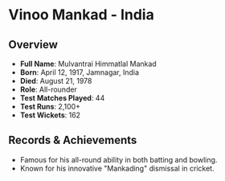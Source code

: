 # Vinoo Mankad - India

## Overview
- **Full Name**: Mulvantrai Himmatlal Mankad
- **Born**: April 12, 1917, Jamnagar, India
- **Died**: August 21, 1978
- **Role**: All-rounder
- **Test Matches Played**: 44
- **Test Runs**: 2,100+
- **Test Wickets**: 162

## Records & Achievements
- Famous for his all-round ability in both batting and bowling.
- Known for his innovative "Mankading" dismissal in cricket.
